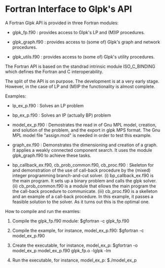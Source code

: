 Fortran Interface to Glpk's API
===============================

A Fortran Glpk API  is provided in three Fortran modules:

  * glpk_fp.f90    : provides access to Glpk's LP and (M)IP procedures.

  * glpk_graph.f90 : provides access to (some of) Glpk's graph and
    network procedures.

  * glpk_utils.f90 : provides access to (some of) Glpk's utility
    procedures.

The Fortran API is based on the standrad intrinsic module
ISO_C_BINDING which defines the Fortran and C interoperability.

The split of the API is on purpose. The development is at a very early
stage. However, in the case of LP and (M)IP the functionality is
almost complete.

Examples:

  * lp_ex_p.f90    : Solves an LP problem

  * bp_ex_p.f90    : Solves an IP (actually BP) problem

  * model_ex_p.f90 : Demostrates the read in of Gnu MPL model, creation, and 
                     solution of the problem, and the export in glpk MPS format.
                     The Gnu MPL model file "assign.mod" is needed in order
                     to test this example.

  * graph_ex.f90   : Demonstrates the dimensioning and creation of a graph.
                     It applies a weakly connected component search.
                     It uses the module glpk_graph.f90 to achieve these tasks.

  * bp_callback_ex.f90, cb_prob_common.f90,  cb_proc.f90 : Skeleton for and
                     demonstration of the use of call-back procedure by the
                     (mixed) integer programming branch-and-cut solver.
                     (i) bp_callback_ex.f90 is the main program. It sets up
                         a binary problem and calls the glpk solver.
                    (ii) cb_prob_common.f90 is a module that ellows the main
                         program the the call-back procedure to communicate.
                   (iii) cb_proc.f90 is a skelleton and an example of a 
                         call-back procedure. In this example, it passes a
                         feasible solution to the solver. As it turns out this
                         is the optimal one.
                         
How to compile and run the examles:

  1. Compile the glpk_fp.f90 module:
     $gfortran -c glpk_fp.f90

  2. Compile the example, for instance, model_ex_p.f90:
     $gfortran -c model_ex_p.f90

  3. Create the executable, for instance, model_ex_p:
     $gfortran -o model_ex_p model_ex_p.f90 glpk_fp.o -lglpk -lm

  4. Run the executable, for instance, model_ex_p:
     $./model_ex_p
